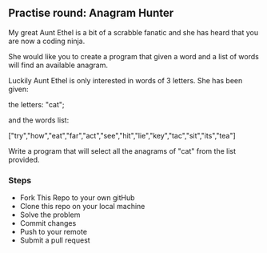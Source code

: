 ## Practise round: Anagram Hunter

My great Aunt Ethel is a bit of a scrabble fanatic and she has heard that you are now a coding ninja.

She would like you to create a program that given a word and a list of words will find an available anagram.

Luckily Aunt Ethel is only interested in words of 3 letters. She has been given:

the letters: "cat";

and the words list:

["try","how","eat","far","act","see","hit","lie","key","tac","sit","its","tea"]

Write a program that will select all the anagrams of "cat" from the list provided.


### Steps

+ Fork This Repo to your own gitHub
+ Clone this repo on your local machine
+ Solve the problem
+ Commit changes
+ Push to your remote
+ Submit a pull request
